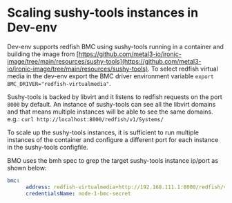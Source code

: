 # Scaling sushy-tools instances in Dev-env

Dev-env supports redfish BMC using sushy-tools running in a container and building the image from [https://github.com/metal3-io/ironic-image/tree/main/resources/sushy-tools](https://github.com/metal3-io/ironic-image/tree/main/resources/sushy-tools). To select redfish virtual media in the dev-env export the BMC driver environment variable `export BMC_DRIVER="redfish-virtualmedia"`.

Sushy-tools is backed by libvirt and it listens to redfish requests on the port `8000` by default. An instance of sushy-tools can see all the libvirt domains and that means multiple instances will be able to see the same domains.
e.g.: `curl http://localhost:8000/redfish/v1/Systems/`

To scale up the sushy-tools instances, it is sufficient to run multiple instances of the container and configure a different port for each instance in the sushy-tools configfile.

BMO uses the bmh spec to grep the target sushy-tools instance ip/port as shown below:

  ```yaml
  bmc:
        address: redfish-virtualmedia+http://192.168.111.1:8000/redfish/v1/Systems/acbffb42-64d1-4061-a6b0-492119d37fd5
        credentialsName: node-1-bmc-secret
  ```
